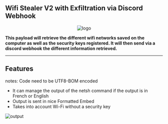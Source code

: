 ## Wifi Stealer V2 with Exfiltration via Discord Webhook

<div style="text-align: center;">

![logo](https://i.imgur.com/5xs7RnV.png "logo")

</div>

**This payload will retrieve the different wifi networks saved on the computer as well as the security keys registered. 
It will then send via a discord webhook the different information retrieved.**

------------

## Features
notes: Code need to be UTF8-BOM encoded
- It can manage the output of the netsh command if the output is in French or English
- Output is sent in nice Formatted Embed
- Takes into account Wi-Fi without a security key

![output](https://i.imgur.com/p1vBYqW.jpg "output")